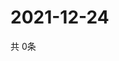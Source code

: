 # 2021-12-24
  共 0条

  <!-- BEGIN -->
  <!-- 最后更新时间Fri Dec 24 2021 14:03:14 GMT+0000 (Coordinated Universal Time) -->
  
  <!-- END -->
  
  